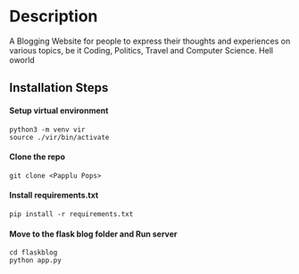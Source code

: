 # Description
A Blogging Website for people to express their thoughts and experiences on various topics, be it Coding, Politics, Travel and Computer Science.
Hell oworld

## Installation Steps

#### Setup virtual environment
```
python3 -m venv vir
source ./vir/bin/activate
```
#### Clone the repo
```
git clone <Papplu Pops>
```

#### Install requirements.txt
```
pip install -r requirements.txt
```

#### Move to the flask blog folder and Run server
```
cd flaskblog
python app.py
```

